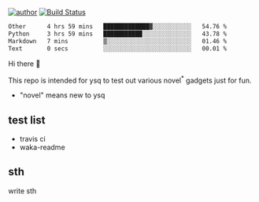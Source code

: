 [![author](https://img.shields.io/badge/author-ysq-green)](https://github.com/Yang-Shiqin)
[![Build Status](https://app.travis-ci.com/Yang-Shiqin/testall.svg?branch=main)](https://app.travis-ci.com/Yang-Shiqin/testall)

<!--START_SECTION:waka-->

```txt
Other      4 hrs 59 mins   █████████████▓░░░░░░░░░░░   54.76 %
Python     3 hrs 59 mins   ███████████░░░░░░░░░░░░░░   43.78 %
Markdown   7 mins          ▒░░░░░░░░░░░░░░░░░░░░░░░░   01.46 %
Text       0 secs          ░░░░░░░░░░░░░░░░░░░░░░░░░   00.01 %
```

<!--END_SECTION:waka-->

Hi there 👋

This repo is intended for ysq to test out various novel<sup>*</sup> gadgets just for fun.

- "novel" means new to ysq

## test list
- travis ci
- waka-readme


## sth
write sth


